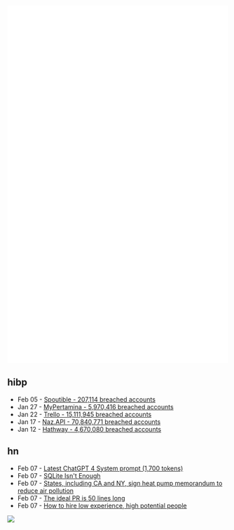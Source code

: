 ![Metrics](https://raw.githubusercontent.com/phixion/phixion/master/metrics.svg)

## hibp

<!--
for https://github.com/phixion/phixion/blob/main/.github/workflows/feeds.yml
-->
<!--START_SECTION:haveibeenpwnd-->
- Feb 05 - [Spoutible - 207,114 breached accounts](https://haveibeenpwned.com/PwnedWebsites#Spoutible)
- Jan 27 - [MyPertamina - 5,970,416 breached accounts](https://haveibeenpwned.com/PwnedWebsites#MyPertamina)
- Jan 22 - [Trello - 15,111,945 breached accounts](https://haveibeenpwned.com/PwnedWebsites#Trello)
- Jan 17 - [Naz.API - 70,840,771 breached accounts](https://haveibeenpwned.com/PwnedWebsites#NazApi)
- Jan 12 - [Hathway - 4,670,080 breached accounts](https://haveibeenpwned.com/PwnedWebsites#Hathway)
<!--END_SECTION:haveibeenpwnd-->

## hn

<!--
for https://github.com/phixion/phixion/blob/main/.github/workflows/feeds.yml
-->
<!--START_SECTION:hn-->
- Feb 07 - [Latest ChatGPT 4 System prompt (1,700 tokens)](https://pastebin.com/vnxJ7kQk)
- Feb 07 - [SQLite Isn't Enough](https://ente.io/blog/tech/sqlite-objectbox-isar/)
- Feb 07 - [States, including CA and NY, sign heat pump memorandum to reduce air pollution](https://www.theverge.com/2024/2/7/24063751/heat-pump-mou-nine-states-california-new-york)
- Feb 07 - [The ideal PR is 50 lines long](https://graphite.dev/blog/the-ideal-pr-is-50-lines-long)
- Feb 07 - [How to hire low experience, high potential people](https://worktopia.substack.com/p/how-to-hire-low-experience-high-potential)
<!--END_SECTION:hn-->

<!--
for https://yhype.me
-->
![](https://hit.yhype.me/github/profile?user_id=13013670)
